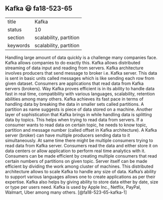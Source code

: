 ## Kafka :smiley: fa18-523-65


|          |                                         |
| -------- | --------------------------------------- |
| title    | Kafka                                   | 
| status   | 10                                      |
| section  | scalability, partition                  |
| keywords | scalability, partition                  |


Handling large amount of data quickly is a challenge many companies 
face. Kafka allows companies to do exactly this. Kafka allows 
distributed streaming of data input and reading from servers. Kafka 
architecture involves producers that send message to broker i.e. 
Kafka server. This data is sent in basic units called messages which
is like sending each row from given dataset. Consumers are applications
that read data from Kafka servers (brokers). Way Kafka proves efficient
is in its ability to handle data fast in real time, compatibility with 
various languages, scalability, retention abilities among many others.
Kafka achieves its fast pace in terms of handling data by breaking the 
data in smaller sets called partitions. A partition as name suggests is
piece of data stored on a machine. Another layer of sophistication that
Kafka brings in while handling data is splitting data by topics. This 
helps when trying to read data from servers. If a consumer wants to read
data on certain topic, he needs to know topic, partition and message 
number (called offset in Kafka architecture). A Kafka server (broker)
can have multiple producers sending data to it simultaneously. At same 
time there might be multiple consumers trying to read data from Kafka 
server. Consumers read the data and either store it on data centers or 
allow application to perform real time analytics with it. Consumers can 
be made efficient by creating multiple consumers that read certain 
numbers of partitions on given topic. Server itself can be made efficient
by dividing the work among cluster of machines. This distributed 
architecture allows to scale Kafka to handle any size of data. Kafka’s 
ability to support various languages allows one to create applications 
as per their expertise. Kafka also helps by giving ability to store data
either by date, size or type per users need. Kafka is used by Apple Inc., 
Netflix, PayPal, Walmart, Uber among many others. [@fa18-523-65-kafka-1]
